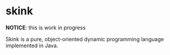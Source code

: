 # skink
**NOTICE**: this is work in progress

Skink is a pure, object-oriented dynamic programming language implemented in Java.